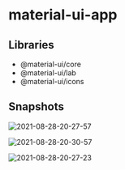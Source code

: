# material-ui-app
## Libraries
- @material-ui/core
- @material-ui/lab
- @material-ui/icons
## Snapshots
![2021-08-28-20-27-57](https://user-images.githubusercontent.com/77036158/131222174-67ba12d0-707b-4d73-a649-81d4b3a328d2.png)


![2021-08-28-20-30-57](https://user-images.githubusercontent.com/77036158/131222273-e94913be-c032-4c38-847f-a0b6c0269dae.png)


![2021-08-28-20-27-23](https://user-images.githubusercontent.com/77036158/131222176-beb49143-28cd-423a-b42b-3440cdd9b901.png)



